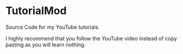 # TutorialMod
Source Code for my YouTube tutorials.

I highly recommend that you follow the YouTube video instead of copy pasting as you will learn nothing.
